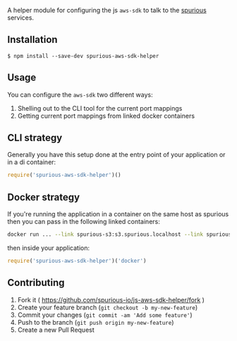 A helper module for configuring the js `aws-sdk` to talk to the [spurious](https://github.com/spurious-io/spurious) services.

## Installation

```
$ npm install --save-dev spurious-aws-sdk-helper
```

## Usage

You can configure the `aws-sdk` two different ways:

1. Shelling out to the CLI tool for the current port mappings
2. Getting current port mappings from linked docker containers

## CLI strategy

Generally you have this setup done at the entry point of your application or in a di container:

```js
require('spurious-aws-sdk-helper')()
```

## Docker strategy

If you're running the application in a container on the same host as spurious then you can pass in the following linked containers:

```bash
docker run ... --link spurious-s3:s3.spurious.localhost --link spurious -sqs:sqs.spurious.localhost --link spurious-dynamo:dynamodb.spurious.localhost
```

then inside your application:

```js
require('spurious-aws-sdk-helper')('docker')
```

## Contributing

1. Fork it ( https://github.com/spurious-io/js-aws-sdk-helper/fork )
2. Create your feature branch (`git checkout -b my-new-feature`)
3. Commit your changes (`git commit -am 'Add some feature'`)
4. Push to the branch (`git push origin my-new-feature`)
5. Create a new Pull Request
